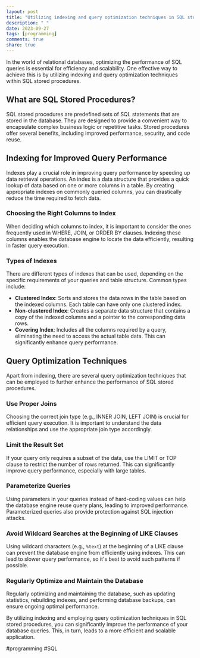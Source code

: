 ```yaml
---
layout: post
title: "Utilizing indexing and query optimization techniques in SQL stored procedures"
description: " "
date: 2023-09-27
tags: [programming]
comments: true
share: true
---
```


In the world of relational databases, optimizing the performance of SQL queries is essential for efficiency and scalability. One effective way to achieve this is by utilizing indexing and query optimization techniques within SQL stored procedures.

## What are SQL Stored Procedures?

SQL stored procedures are predefined sets of SQL statements that are stored in the database. They are designed to provide a convenient way to encapsulate complex business logic or repetitive tasks. Stored procedures offer several benefits, including improved performance, security, and code reuse.

## Indexing for Improved Query Performance

Indexes play a crucial role in improving query performance by speeding up data retrieval operations. An index is a data structure that provides a quick lookup of data based on one or more columns in a table. By creating appropriate indexes on commonly queried columns, you can drastically reduce the time required to fetch data.

### Choosing the Right Columns to Index

When deciding which columns to index, it is important to consider the ones frequently used in WHERE, JOIN, or ORDER BY clauses. Indexing these columns enables the database engine to locate the data efficiently, resulting in faster query execution.

### Types of Indexes

There are different types of indexes that can be used, depending on the specific requirements of your queries and table structure. Common types include:

- **Clustered Index**: Sorts and stores the data rows in the table based on the indexed columns. Each table can have only one clustered index.
- **Non-clustered Index**: Creates a separate data structure that contains a copy of the indexed columns and a pointer to the corresponding data rows.
- **Covering Index**: Includes all the columns required by a query, eliminating the need to access the actual table data. This can significantly enhance query performance.

## Query Optimization Techniques

Apart from indexing, there are several query optimization techniques that can be employed to further enhance the performance of SQL stored procedures.

### Use Proper Joins

Choosing the correct join type (e.g., INNER JOIN, LEFT JOIN) is crucial for efficient query execution. It is important to understand the data relationships and use the appropriate join type accordingly.

### Limit the Result Set

If your query only requires a subset of the data, use the LIMIT or TOP clause to restrict the number of rows returned. This can significantly improve query performance, especially with large tables.

### Parameterize Queries

Using parameters in your queries instead of hard-coding values can help the database engine reuse query plans, leading to improved performance. Parameterized queries also provide protection against SQL injection attacks.

### Avoid Wildcard Searches at the Beginning of LIKE Clauses

Using wildcard characters (e.g., `%text`) at the beginning of a LIKE clause can prevent the database engine from efficiently using indexes. This can lead to slower query performance, so it's best to avoid such patterns if possible.

### Regularly Optimize and Maintain the Database

Regularly optimizing and maintaining the database, such as updating statistics, rebuilding indexes, and performing database backups, can ensure ongoing optimal performance.

By utilizing indexing and employing query optimization techniques in SQL stored procedures, you can significantly improve the performance of your database queries. This, in turn, leads to a more efficient and scalable application. 

#programming #SQL